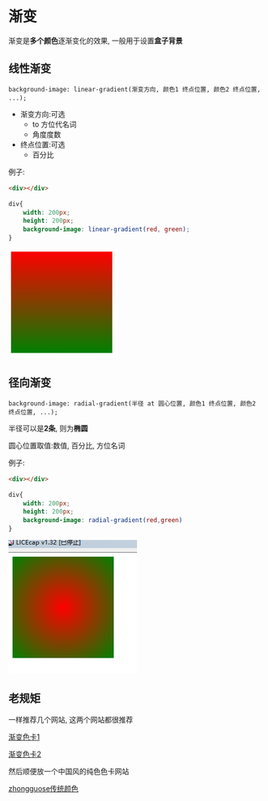 # 渐变

渐变是**多个颜色**逐渐变化的效果, 一般用于设置**盒子背景**

## 线性渐变

`background-image: linear-gradient(渐变方向, 颜色1 终点位置, 颜色2 终点位置, ...);`

* 渐变方向:可选
  * to 方位代名词
  * 角度度数
* 终点位置:可选
  * 百分比

例子:

```html
<div></div>
```

```css
div{
    width: 200px;
    height: 200px;
    background-image: linear-gradient(red, green);
}
```

![839274028f6b13f062f97e97ba3df6e663d01680](Assets/839274028f6b13f062f97e97ba3df6e663d01680.png)

## 径向渐变

`background-image: radial-gradient(半径 at 圆心位置, 颜色1 终点位置, 颜色2 终点位置, ...);`

半径可以是**2条**, 则为**椭圆**

圆心位置取值:数值, 百分比, 方位名词

例子:

```html
<div></div>
```

```css
div{
    width: 200px;
    height: 200px;
    background-image: radial-gradient(red,green)
}
```

![aebe7b31fa99e11a8126ef0af1a25360e225251f](Assets/aebe7b31fa99e11a8126ef0af1a25360e225251f.png)

## 老规矩

一样推荐几个网站, 这两个网站都很推荐

[渐变色卡1](//webkul.github.io/coolhue)

[渐变色卡2](//gradient.shapefactory.co)

然后顺便放一个中国风的纯色色卡网站

[zhongguose传统颜色](//zhongguose.com)
